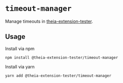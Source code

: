 # `timeout-manager`

Manage timeouts in [theia-extension-tester](https://www.npmjs.com/package/theia-extension-tester).

## Usage

Install via npm

`npm install @theia-extension-tester/timeout-manager`

Install via yarn

`yarn add @theia-extension-tester/timeout-manager`